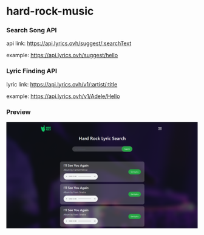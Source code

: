# hard-rock-music
### Search Song API
api link: https://api.lyrics.ovh/suggest/:searchText

example: https://api.lyrics.ovh/suggest/hello

### Lyric Finding API
lyric link: https://api.lyrics.ovh/v1/:artist/:title

example: https://api.lyrics.ovh/v1/Adele/Hello

### Preview
![Hard Rock Music Preview](screenshot.PNG)
